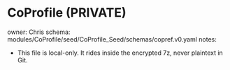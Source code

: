 # CoProfile (PRIVATE)
owner: Chris
schema: modules/CoProfile/seed/CoProfile_Seed/schemas/copref.v0.yaml
notes:
  - This file is local-only. It rides inside the encrypted 7z, never plaintext in Git.
